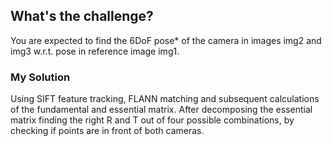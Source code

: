 ## What's the challenge?

You are expected to find the 6DoF pose* of the camera in images img2 and img3 w.r.t. pose in reference image img1.


### My Solution

Using SIFT feature tracking, FLANN matching and subsequent calculations of the fundamental and essential matrix. After decomposing the essential matrix finding the right R and T out of four possible combinations, by checking if points are in front of both cameras.
